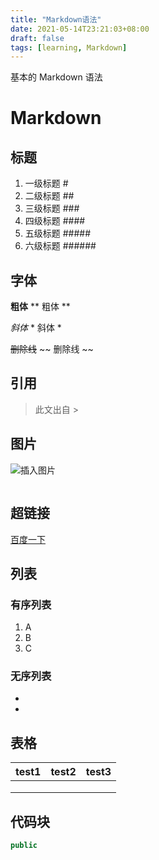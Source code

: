 ```yaml
---
title: "Markdown语法"
date: 2021-05-14T23:21:03+08:00
draft: false
tags: [learning, Markdown]
---
```

基本的 Markdown 语法
<!--more-->

# Markdown

## 标题

1. 一级标题 #
2. 二级标题 ##
3. 三级标题 ### 
4. 四级标题 ####
5. 五级标题 ##### 
6. 六级标题 ######

## 字体

**粗体**   ** 粗体 **

*斜体*   * 斜体 *

~~删除线~~  ~~ 删除线 ~~

## 引用

> 此文出自    >

## 图片

![插入图片](https://static001.geekbang.org/infoq/16/16b345cf7ac0c8244d3a810abb70cecc.png)

![]()



## 超链接

[百度一下](https://www.baidu.com/)

[]()

## 列表

### 有序列表

1. A
2. B
3. C

### 无序列表

- 
- 

## 表格

| test1 | test2 | test3 |
| ----- | ----- | ----- |
|       |       |       |
|       |       |       |
|       |       |       |

## 代码块

```java
public
```

